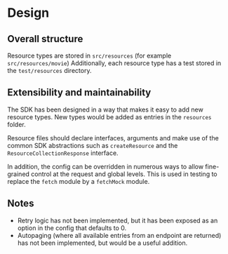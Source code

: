 # Design

## Overall structure
Resource types are stored in `src/resources` (for example `src/resources/movie`)
Additionally, each resource type has a test stored in the `test/resources` directory.

## Extensibility and maintainability
The SDK has been designed in a way that makes it easy to add new resource types. New types would be added as entries in the `resources` folder.

Resource files should declare interfaces, arguments and make use of the common SDK abstractions such as `createResource` and the `ResourceCollectionResponse` interface.

In addition, the config can be overridden in numerous ways to allow fine-grained control at the request and global levels. This is used in testing to replace the `fetch` module by a `fetchMock` module.

## Notes
- Retry logic has not been implemented, but it has been exposed as an option in the config that defaults to 0.
- Autopaging (where all available entries from an endpoint are returned) has not been implemented, but would be a useful addition.